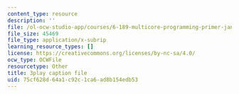 ```yaml
---
content_type: resource
description: ''
file: /ol-ocw-studio-app/courses/6-189-multicore-programming-primer-january-iap-2007/75cf628d64a1c92c1ca6ad8b154edb53_4_B2x3UVLAo.srt
file_size: 45469
file_type: application/x-subrip
learning_resource_types: []
license: https://creativecommons.org/licenses/by-nc-sa/4.0/
ocw_type: OCWFile
resourcetype: Other
title: 3play caption file
uid: 75cf628d-64a1-c92c-1ca6-ad8b154edb53
---
```

